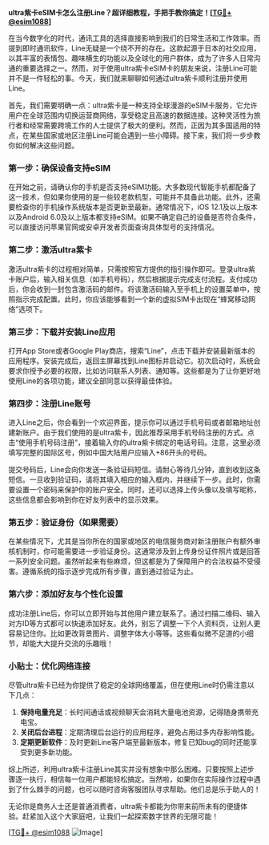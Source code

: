 **ultra紫卡eSIM卡怎么注册Line？超详细教程，手把手教你搞定！[[TG💪+ @esim1088](https://t.me/s/esim1088)]**

在当今数字化的时代，通讯工具的选择直接影响到我们的日常生活和工作效率。而提到即时通讯软件，Line无疑是一个绕不开的存在。这款起源于日本的社交应用，以其丰富的表情包、趣味横生的功能以及全球化的用户群体，成为了许多人日常沟通的重要选择之一。然而，对于使用ultra紫卡eSIM卡的朋友来说，注册Line可能并不是一件轻松的事。今天，我们就来聊聊如何通过ultra紫卡顺利注册并使用Line。

首先，我们需要明确一点：ultra紫卡是一种支持全球漫游的eSIM卡服务，它允许用户在全球范围内切换运营商网络，享受稳定且高速的数据连接。这种灵活性为旅行者和经常需要跨境工作的人士提供了极大的便利。然而，正因为其多国适用的特点，在某些国家或地区注册Line可能会遇到一些小障碍。接下来，我们将一步步教你如何解决这些问题。

### 第一步：确保设备支持eSIM

在开始之前，请确认你的手机是否支持eSIM功能。大多数现代智能手机都配备了这一技术，但如果你使用的是一些较老款机型，可能并不具备此功能。此外，还需要检查你的手机操作系统版本是否更新至最新。通常情况下，iOS 12.1及以上版本以及Android 6.0及以上版本都支持eSIM。如果不确定自己的设备是否符合条件，可以直接访问苹果官网或安卓开发者页面查询具体型号的支持情况。

### 第二步：激活ultra紫卡

激活ultra紫卡的过程相对简单，只需按照官方提供的指引操作即可。登录ultra紫卡账户后，输入相关信息（如手机号码），然后根据提示完成支付流程。支付成功后，你会收到一封包含激活码的邮件。将该激活码输入至手机上的设置菜单中，按照指示完成配置。此时，你应该能够看到一个新的虚拟SIM卡出现在“蜂窝移动网络”选项下。

### 第三步：下载并安装Line应用

打开App Store或者Google Play商店，搜索“Line”，点击下载并安装最新版本的应用程序。安装完成后，返回主屏幕找到Line图标并启动它。初次启动时，系统会要求你授予必要的权限，比如访问联系人列表、通知等。这些都是为了让你更好地使用Line的各项功能，建议全部同意以获得最佳体验。

### 第四步：注册Line账号

进入Line之后，你会看到一个欢迎界面，提示你可以通过手机号码或者邮箱地址创建新账户。由于我们使用的是ultra紫卡，因此推荐采用手机号码注册的方式。点击“使用手机号码注册”，接着输入你的ultra紫卡绑定的电话号码。注意，这里必须填写完整的国际区号，例如中国大陆用户应输入+86开头的号码。

提交号码后，Line会向你发送一条验证码短信。请耐心等待几分钟，直到收到这条短信。一旦收到验证码，请将其填入相应的输入框内，并继续下一步。此时，你需要设置一个密码来保护你的账户安全。同时，还可以选择上传头像以及填写昵称，这些信息都会影响到你在好友列表中的显示效果。

### 第五步：验证身份（如果需要）

在某些情况下，尤其是当你所在的国家或地区的电信服务商对新注册账户有额外审核机制时，你可能需要进一步验证身份。这通常涉及到上传身份证件照片或是回答一系列安全问题。虽然听起来有些麻烦，但这都是为了保障用户的合法权益不受侵害。遵循系统的指示逐步完成所有步骤，直到通过验证为止。

### 第六步：添加好友与个性化设置

成功注册Line后，你可以立即开始与其他用户建立联系了。通过扫描二维码、输入对方ID等方式都可以快速添加好友。此外，别忘了调整一下个人资料页，让别人更容易记住你。比如更改背景图片、调整字体大小等等。这些看似微不足道的小细节，却能大大提升交流的乐趣哦！

### 小贴士：优化网络连接

尽管ultra紫卡已经为你提供了稳定的全球网络覆盖，但在使用Line时仍需注意以下几点：

1. **保持电量充足**：长时间通话或视频聊天会消耗大量电池资源，记得随身携带充电宝。
2. **关闭后台进程**：定期清理后台运行的应用程序，避免占用过多内存影响性能。
3. **定期更新软件**：及时更新Line客户端至最新版本，修复已知bug的同时还能享受到更多新功能。

综上所述，利用ultra紫卡注册Line其实并没有想象中那么困难。只要按照上述步骤逐一执行，相信每一位用户都能轻松搞定。当然啦，如果你在实际操作过程中遇到了什么棘手的问题，也可以随时咨询客服团队寻求帮助。他们总是乐于助人的！

无论你是商务人士还是普通消费者，ultra紫卡都能为你带来前所未有的便捷体验。赶紧加入这个大家庭吧，让我们一起探索数字世界的无限可能！

[[TG💪+ @esim1088](https://t.me/s/esim1088) ![Image](https://i.postimg.cc/4NQfJmqS/Snipaste-2025-05-13-00-14-12.png)]